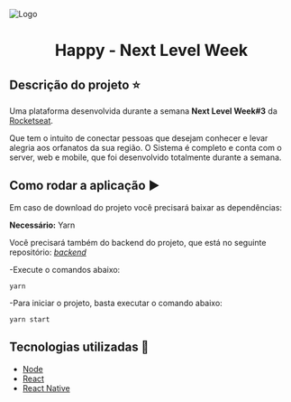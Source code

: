 ![Logo](https://github.com/thaislsilveira/happy-next-level-week/blob/main/web/src/assets/tela.png)
<h1 align='center'>Happy - Next Level Week </h1>

## Descrição do projeto :star:

Uma plataforma desenvolvida durante a semana **Next Level Week#3** da [Rocketseat](https://www.rocketseat.com.br).

Que tem o intuito de conectar pessoas que desejam conhecer e levar alegria aos orfanatos da sua região.
O Sistema é completo e conta com o server, web e mobile, que foi desenvolvido totalmente durante a semana.

## Como rodar a aplicação :arrow_forward:

Em caso de download do projeto você precisará baixar as dependências:  

**Necessário:** Yarn   

Você precisará também do backend do projeto, que está no seguinte repositório: [*backend*](https://github.com/thaislsilveira/happy-next-level-week/tree/main/backend)  

-Execute o comandos abaixo:
```
yarn
``` 
-Para iniciar o projeto, basta executar o comando abaixo:

```
yarn start 
```

## Tecnologias utilizadas 🚀

<ul>
    <li><a href="https://nodejs.org/en/" target="_blank">Node</a></li>
    <li><a href="https://reactjs.org/" target="_blank">React</a></li>
    <li><a href="https://reactnative.dev/" target="_blank">React Native</a></li>  
</ul>





